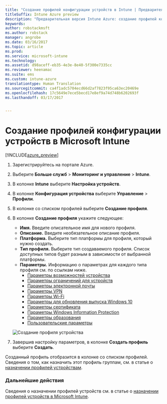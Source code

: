 ```yaml
---
title: "Создание профилей конфигурации устройств в Intune | Предварительная версия Intune Azure"
titleSuffix: Intune Azure preview
description: "Предварительная версия Intune Azure: создание профилей конфигурации устройств в Intune."
keywords: 
author: robstackmsft
ms.author: robstack
manager: angrobe
ms.date: 03/16/2017
ms.topic: article
ms.prod: 
ms.service: microsoft-intune
ms.technology: 
ms.assetid: d98aceff-eb35-4e3e-8e40-5f300e7335cc
ms.reviewer: heenamac
ms.suite: ems
ms.custom: intune-azure
translationtype: Human Translation
ms.sourcegitcommit: ca4f1adc5704ecd66d2af7823f95ca63ec20469e
ms.openlocfilehash: 17c5649e7ece5becd17e8ef9a74d748b6202693f
ms.lasthandoff: 03/17/2017


---
```


# <a name="how-to-create-device-configuration-profiles-in-microsoft-intune"></a>Создание профилей конфигурации устройств в Microsoft Intune

[!INCLUDE[azure_preview](../includes/azure_preview.md)]


1. Зарегистрируйтесь на портале Azure.
2. Выберите **Больше служб** > **Мониторинг и управление** > **Intune**.
3. В колонке **Intune** выберите **Настройка устройств**.
2. В колонке **Конфигурация устройства** выберите **Управление** > **Профили**.
2. В колонке со списком профилей выберите **Создание профиля**.
3. В колонке **Создание профиля** укажите следующее:
    - **Имя.** Введите описательное имя для нового профиля.
    - **Описание.** Введите необязательное описание профиля.
    - **Платформа.** Выберите тип платформы для профиля, который нужно создать.
    - **Тип профиля.** Выберите тип создаваемого профиля. Список доступных типов будет разным в зависимости от выбранной платформы.
    - **Параметры.** Информацию о параметрах для каждого типа профиля см. по ссылкам ниже.
        -  [Параметры возможностей устройства](/intune-azure/configure-devices/how-to-configure-device-features)
        -  [Параметры ограничений для устройств](/intune-azure/configure-devices/how-to-configure-device-restrictions)
        -  [Параметры электронной почты](/intune-azure/configure-devices/how-to-configure-email-settings)
        -  [Параметры VPN](/intune-azure/configure-devices/how-to-configure-vpn-settings)
        -  [Параметры Wi-Fi](/intune-azure/configure-devices/how-to-configure-wi-fi-settings)
        -  [Параметры для обновления выпуска Windows 10](/intune-azure/configure-devices/how-to-configure-windows-10-edition-upgrade)
        -  [Параметры сертификата](/intune-azure/configure-devices/how-to-configure-certificates)
        -  [Параметры Windows Information Protection](/intune-azure/configure-devices/how-to-configure-windows-information-protection)
        -  [Параметры образования](/intune-azure/configure-devices/how-to-configure-education-settings)
        -  [Пользовательские параметры](/intune-azure/configure-devices/how-to-configure-custom-settings)

    ![Создание профиля устройства](./media/create-device-profile.png)
4. Завершив настройку параметров, в колонке **Создать профиль** выберите **Создать**.

Созданный профиль отобразится в колонке со списком профилей.
Сведения о том, как назначить этот профиль группам, см. в статье о [назначении профилей устройствам](how-to-assign-device-profiles.md).


### <a name="next-steps"></a>Дальнейшие действия
Сведения о назначении профилей устройств см. в статье о [назначении профилей устройств в Microsoft Intune](/intune-azure/configure-devices/how-to-assign-device-profiles).

